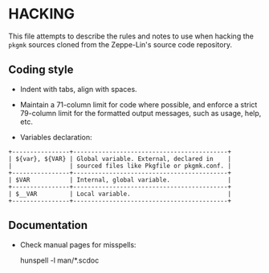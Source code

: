 HACKING
=======

This file attempts to describe the rules and notes to use when hacking
the `pkgmk` sources cloned from the Zeppe-Lin's source code repository.


Coding style
------------

* Indent with tabs, align with spaces.

* Maintain a 71-column limit for code where possible, and enforce a
  strict 79-column limit for the formatted output messages, such as
  usage, help, etc.

* Variables declaration:

```
+----------------+-------------------------------------------+
| ${var}, ${VAR} | Global variable. External, declared in    |
|                | sourced files like Pkgfile or pkgmk.conf. |
+----------------+-------------------------------------------+
| $VAR           | Internal, global variable.                |
+----------------+-------------------------------------------+
| $__VAR         | Local variable.                           |
+----------------+-------------------------------------------+
```


Documentation
-------------

* Check manual pages for misspells:

    hunspell -l man/*.scdoc
